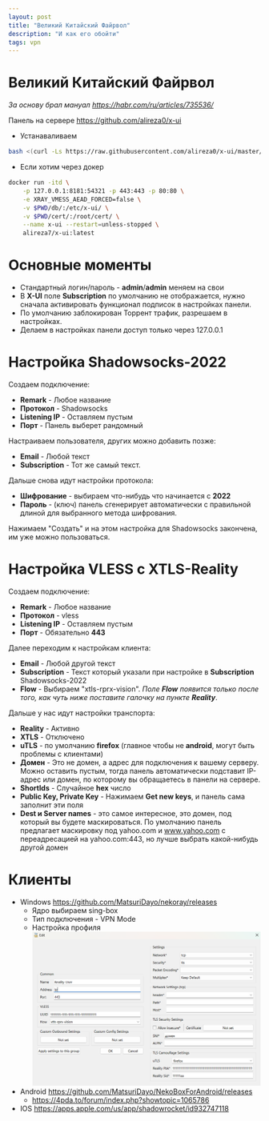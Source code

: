 ```yaml
---
layout: post
title: "Великий Китайский Файрвол"
description: "И как его обойти"
tags: vpn
---
```

# Великий Китайский Файрвол
*За основу брал мануал <https://habr.com/ru/articles/735536/>*

Панель на сервере https://github.com/alireza0/x-ui
* Устанаваливаем
```bash
bash <(curl -Ls https://raw.githubusercontent.com/alireza0/x-ui/master/install.sh)
```

* Если хотим через докер
```bash
docker run -itd \
    -p 127.0.0.1:8181:54321 -p 443:443 -p 80:80 \
    -e XRAY_VMESS_AEAD_FORCED=false \
    -v $PWD/db/:/etc/x-ui/ \
    -v $PWD/cert/:/root/cert/ \
    --name x-ui --restart=unless-stopped \
    alireza7/x-ui:latest
```

# Основные моменты
* Стандартный логин/пароль - **admin**/**admin** меняем на свои
* В **X-UI** поле **Subscription** по умолчанию не отображается, нужно сначала активировать функционал подписок в настройках панели.
* По умолчанию заблокирован Торрент трафик, разрешаем в настройках.
* Делаем в настройках панели доступ только через 127.0.0.1

# Настройка Shadowsocks-2022
Создаем подключение:
* **Remark** - Любое название
* **Протокол** - Shadowsocks
* **Listening IP** - Оставляем пустым
* **Порт** - Панель выберет рандомный

Настраиваем пользователя, других можно добавить позже:
* **Email** - Любой текст
* **Subscription** - Тот же самый текст.

Дальше снова идут настройки протокола:
* **Шифрование** - выбираем что-нибудь что начинается с **2022**
* **Пароль** - (ключ) панель сгенерирует автоматически с правильной длиной для выбранного метода шифрования.

Нажимаем "Создать" и на этом настройка для Shadowsocks закончена, им уже можно пользоваться.


# Настройка VLESS с XTLS-Reality
Создаем подключение:
* **Remark** - Любое название
* **Протокол** - vless
* **Listening IP** - Оставляем пустым
* **Порт** - Обязательно **443**

Далее переходим к настройкам клиента:
* **Email** - Любой другой текст
* **Subscription** - Текст который указали при настройке в **Subscription** Shadowsocks-2022
* **Flow** - Выбираем "xtls-rprx-vision". *Поле **Flow** появится только после того, как чуть ниже поставите галочку на пункте **Reality***.

Дальше у нас идут настройки транспорта:
* **Reality** - Активно
* **XTLS** - Отключено
* **uTLS** - по умолчанию **firefox** (главное чтобы не **android**, могут быть проблемы с клиентами)
* **Домен** - Это не домен, а адрес для подключения к вашему серверу. Можно оставить пустым, тогда панель автоматически подставит IP-адрес или домен, по которому вы обращаетесь в панели на сервере.
* **ShortIds** - Случайное **hex** число
* **Public Key, Private Key** - Нажимаем **Get new keys**, и панель сама заполнит эти поля
* **Dest и Server names** - это самое интересное, это домен, под который вы будете маскироваться. По умолчанию панель предлагает маскировку под yahoo.com и www.yahoo.com с переадресацией на yahoo.com:443, но лучше выбрать какой-нибудь другой домен

# Клиенты
* Windows https://github.com/MatsuriDayo/nekoray/releases
    * Ядро выбираем sing-box
    * Тип подключения - VPN Mode
    * Настройка профиля
    ![Настройка nekobox](/assets/blog/shadow-reality/win-nekobox.png)
* Android https://github.com/MatsuriDayo/NekoBoxForAndroid/releases
  * https://4pda.to/forum/index.php?showtopic=1065786
* IOS https://apps.apple.com/us/app/shadowrocket/id932747118